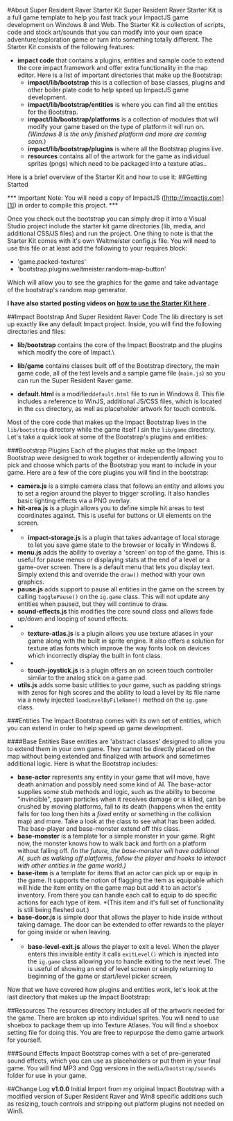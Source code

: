 #About Super Resident Raver Starter Kit
Super Resident Raver Starter Kit is a full game template to help you fast track your ImpactJS game development on Windows 8 and Web. The Starter Kit is collection of scripts, code and stock art/sounds that you can modify into your own space adventure/exploration game or turn into something totally different. The Starter Kit consists of the following features: 

* **impact code** that contains a plugins, entities and sample code to extend the core impact framework and offer extra functionality in the map editor. Here is a list of important directories that make up the Bootstrap:
    * **impact/lib/bootstrap** this is a collection of base classes, plugins and other boiler plate code to help speed up ImpactJS game development.
    * **impact/lib/bootstrap/entities** is where you can find all the entities for the Bootstrap.
    * **impact/lib/bootstrap/platforms** is a collection of modules that will modify your game based on the type of platform it will run on. *(Windows 8 is the only finished platform and more are coming soon.)*
    * **impact/lib/bootstrap/plugins** is where all the Bootstrap plugins live.
    * **resources** contains all of the artwork for the game as individual sprites (pngs) which need to be packaged into a texture atlas..

Here is a brief overview of the Starter Kit and how to use it:
##Getting Started

*** Important Note: You will need a copy of ImpactJS ([http://impactjs.com][1]) in order to compile this project. ***

Once you check out the bootstrap you can simply drop it into a Visual Studio project include the starter kit game directories (lib, media, and additional CSS/JS files) and run the project.
One thing to note is that the Starter Kit comes with it's own Weltmeister config.js file. You will need to use this file or at least add the following to your requires block:

* 'game.packed-textures'
* 'bootstrap.plugins.weltmeister.random-map-button'

Which will allow you to see the graphics for the game and take advantage of the bootstrap's random map generator.

**I have also started posting videos on  [how to use the Starter Kit here][2] .**

##Impact Bootstrap  And Super Resident Raver Code
The lib directory is set up exactly like any default Impact project. Inside, you will find the following directories and files:

 * **lib/bootstrap** contains the core of the Impact Boostratp and the plugins which modify the core of Impact.\

 * **lib/game** contains classes built off of the Bootstrap directory, the main game code, all of the test levels and a sample game file (`main.js`) so you can run the Super Resident Raver game.

 * **default.html** is a modified`default.html` file to run in Windows 8. This file includes a reference to WinJS, additional JS/CSS files, which is located in the `css` directory, as well as placeholder artwork for touch controls.

Most of the core code that makes up the Impact Bootstrap lives in the `lib/bootstrap`  directory while the game itself I sin the `lib/game` directory. Let's take a quick look at some of the Bootstrap's plugins and entities:

###Bootstrap Plugins
Each of the plugins that make up the Impact Bootstrap were designed to work together or independently allowing you to pick and choose which parts of the Bootstrap you want to include in your game. Here are a few of the core plugins you will find in the bootstrap:

 * **camera.js** is a simple camera class that follows an entity and allows you to set a region around the player to trigger scrolling. It also handles basic lighting effects via a PNG overlay.
 * **hit-area.js** is a plugin allows you to define simple hit areas to test coordinates against. This is useful for buttons or UI elements on the screen.
 * * **impact-storage.js** is a plugin that takes advantage of local storage to let you save game state to the browser or locally in Windows 8.
 * **menu.js** adds the ability to overlay a 'screen' on top of the game. This is useful for pause menus or displaying stats at the end of a level or a game-over screen. There is a default menu that lets you display text. Simply extend this and override the `draw()` method with your own graphics.
 * **pause.js** adds support to pause all entities in the game on the screen by calling `togglePause()` on the `ig.game` class. This will not update any entities when paused, but they will continue to draw.
 * **sound-effects.js** this modifies the core sound class and allows fade up/down and looping of sound effects.
 * * **texture-atlas.js** is a plugin allows you use texture atlases in your game along with the built in sprite engine. It also offers a solution for texture atlas fonts which improve the way fonts look on devices which incorrectly display the built in font class.
 * * **touch-joystick.js** is a plugin offers an on screen touch controller similar to the analog stick on a game pad.
 * **utils.js** adds some basic utilities to your game, such as padding strings with zeros for high scores and the ability to load a level by its file name via a newly injected `loadLevelByFileName()` method on the `ig.game` class.

###Entities
The Impact Bootstrap comes with its own set of entities, which you can extend in order to help speed up game development. 

####Base Entities
Base entities are 'abstract classes' designed to allow you to extend them in your own game. They cannot be directly placed on the map without being extended and finalized with artwork and sometimes additional logic. Here is what the Bootstrap includes:

 * **base-actor** represents any entity in your game that will move, have death animation and  possibly need some kind of AI. The base-actor supplies some stub methods and logic, such as the  ability to become "invincible", spawn particles when it receives damage or is killed, can be crushed by moving platforms, fall to its death (happens when the entity falls for too long then hits a *fixed* entity or something in the collision map) and more. Take a look at the class to see what has been added. The base-player and base-monster extend off this class.
 * **base-monster** is a template for a simple monster in your game. Right now, the monster knows how to walk back and forth on a platform without falling off. *(In the future, the base-monster will have additional AI, such as walking off platforms, follow the player and hooks to interact with other entities in the game world.)*
 * **base-item** is a template for items that an actor can pick up or equip in the game. It supports the notion of flagging the item as equipable which will hide the item entity on the game map but add it to an actor's inventory. From there you can handle each call to equip to do specific actions for each type of item. *(This item and it's full set of functionality is still being fleshed out.)
 * **base-door.js** is simple door that allows the player to hide inside without taking damage. The door can be extended to offer rewards to the player for going inside or when leaving.
 *  * **base-level-exit.js** allows the player to exit a level. When the player enters this invisible entity it calls `exitLevel()` which is injected into the `ig.game` class allowing you to handle exiting to the next level. The is useful of showing an end of level screen or simply returning to beginning of the game or start/level picker screen.
       
Now that we have covered how plugins and entities work, let's look at the last directory that makes up the Impact Bootstrap:

##Resources
The resources directory includes all of the artwork needed for the game. There are broken up into individual sprites. You will need to use shoebox to package them up into Texture Atlases. You will find a shoebox setting file for doing this. You are free to repurpose the demo game artwork for yourself.

###Sound Effects
Impact Bootstrap comes with a set of pre-generated sound effects, which you can use as placeholders or put them in your final game. You will find MP3 and Ogg versions in the `media/bootstrap/sounds` folder for use in your game. 

##Change Log
**v1.0.0** Initial Import from my original Impact Bootstrap with a modified version of Super Resident Raver and Win8 specific additions such as resizing, touch controls and stripping out platform plugins not needed on Win8.


  [1]: http://impactjs.com
  [2]: https://vimeo.com/channels/500607